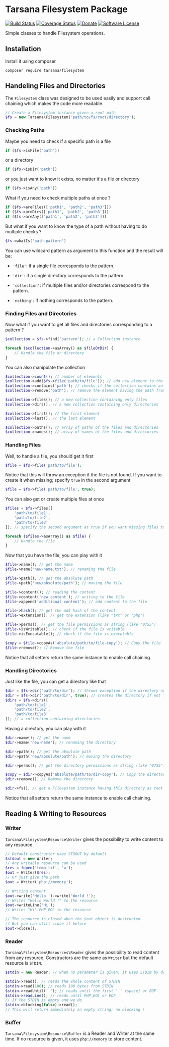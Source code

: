# Tarsana Filesystem Package

[![Build Status](https://travis-ci.org/tarsana/filesystem.svg?branch=master)](https://travis-ci.org/tarsana/filesystem)
[![Coverage Status](https://coveralls.io/repos/github/tarsana/filesystem/badge.svg?branch=master)](https://coveralls.io/github/tarsana/filesystem?branch=master)
[![Donate](https://img.shields.io/badge/Donate-PayPal-green.svg)](https://paypal.me/webneat)
[![Software License](https://img.shields.io/badge/license-MIT-brightgreen.svg?style=flat)](https://github.com/tarsana/filesystem/blob/master/LICENSE)

Simple classes to handle Filesystem operations.

## Installation

Install it using composer

```
composer require tarsana/filesystem
```

## Handeling Files and Directories

The `Filesystem` class was designed to be used easily and support call chaining which makes the code more readable.

```php
// Create a Filesystem instance given a root path
$fs = new Tarsana\Filesystem('path/to/fs/root/directory');
```

### Checking Paths

Maybe you need to check if a specific path is a file

```php
if ($fs->isFile('path'))
```

or a directory

```php
if ($fs->isDir('path'))
```

or you just want to know it exists, no matter it's a file or directory

```php
if ($fs->isAny('path'))
```

What if you need to check multiple paths at once ?

```php
if ($fs->areFiles(['path1', 'path2', 'path3']))
if ($fs->areDirs(['path1', 'path2', 'path3']))
if ($fs->areAny(['path1', 'path2', 'path3']))
```

But what if you want to know the type of a path without having to do multiple checks ?

```php
$fs->whatIs('path-pattern')
```

You can use wildcard pattern as argument to this function and the result will be:

- `'file'`: if a single file corresponds to the pattern.

- `'dir'`: if a single directory corresponds to the pattern.

- `'collection'`: if multiple files and/or directories correspond to the pattern.

- `'nothing'`: if nothing corresponds to the pattern.

### Finding Files and Directories

Now what if you want to get all files and directories corresponding to a pattern ?

```php
$collection = $fs->find('pattern'); // a Collection instance

foreach ($collection->asArray() as $fileOrDir) {
	// Handle the file or directory
}
```

You can also manipulate the collection

```php
$collection->count(); // number of elements
$collection->add($fs->file('path/to/file')); // add new element to the collection
$collection->contains('path'); // checks if the collection contains an element with that path
$collection->remove('path'); // remove the element having the path from the collection

$collection->files(); // a new collection containing only files
$collection->dirs(); // a new collection containing only directories

$collection->first(); // the first element
$collection->last(); // the last element

$collection->paths(); // array of paths of the files and directories
$collection->names(); // array of names of the files and directories
```

### Handling Files

Well, to handle a file, you should get it first

```php
$file = $fs->file('path/to/file');
```

Notice that this will throw an exception if the file is not found. If you want to create it when missing; specify `true` in the second argument

```php
$file = $fs->file('path/to/file', true);
```

You can also get or create multiple files at once

```php
$files = $fs->files([
	'path/to/file1',
	'path/to/file2',
	'path/to/file3'
]); // specify the second argument as true if you want missing files to be created

foreach ($files->asArray() as $file) {
	// Handle the file
}
```

Now that you have the file, you can play with it

```php
$file->name(); // get the name
$file->name('new-name.txt'); // renaming the file

$file->path(); // get the absolute path
$file->path('new/absolute/path'); // moving the file

$file->content(); // reading the content
$file->content('new content'); // writing to the file
$file->append('additional content'); // add content to the file

$file->hash(); // get the md5 hash of the content
$file->extension(); // get the extension (like "txt" or "php")

$file->perms(); // get the file permissions as string (like "0755")
$file->isWritable(); // check if the file is writable
$file->isExecutable(); // check if the file is executable

$copy = $file->copyAs('absolute/path/to/file-copy'); // Copy the file
$file->remove(); // Remove the file
```

Notice that all setters return the same instance to enable call chaining.

### Handling Directories

Just like the file, you can get a directory like that

```php
$dir = $fs->dir('path/to/dir'); // throws exception if the directory not found
$dir = $fs->dir('path/to/dir', true); // creates the directory if not found
$dirs = $fs->dirs([
	'path/to/file1',
	'path/to/file2',
	'path/to/file3'
]); // a collection containing directories
```

Having a directory, you can play with it
```php
$dir->name(); // get the name
$dir->name('new-name'); // renaming the directory

$dir->path(); // get the absolute path
$dir->path('new/absolute/path'); // moving the directory

$dir->perms(); // get the directory permissions as string (like "0755")

$copy = $dir->copyAs('absolute/path/to/dir-copy'); // Copy the directory
$dir->remove(); // Remove the directory

$dir->fs(); // get a Filesystem instance having this directory as root
```

Notice that all setters return the same instance to enable call chaining.

## Reading & Writing to Resources

### Writer

`Tarsana\Filesystem\Resource\Writer` gives the possibility to write content to any resource.

```php
// Default constructor uses STDOUT by default
$stdout = new Writer;
// Any writable resource can be used
$res = fopen('temp.txt', 'w');
$out = Writer($res);
// Or just give the path
$out = Writer('php://memory');

// Writing content
$out->write('Hello ')->write('World !');
// Writes "Hello World !" to the resource
$out->writeLine('Hi');
// Writes "Hi".PHP_EOL to the resource

// The resource is closed when the $out object is destructed
// But you can still close it before
$out->close();
```

### Reader

`Tarsana\Filesystem\Resources\Reader` gives the possibility to read content from any resource. Constructors are the same as `Writer` but the default resource is `STDIN`.

```php
$stdin = new Reader; // when no parameter is given, it uses STDIN by default

$stdin->read(); // reads the whole content of STDIN
$stdin->read(100); // reads 100 bytes from STDIN
$stdin->readUntil(' '); // reads until the first ' ' (space) or EOF
$stdin->readLine(); // reads until PHP_EOL or EOF
// If the STDIN is empty and we do
$stdin->blocking(false)->read();
// This will return immediately an empty string; no blocking !
```

### Buffer

`Tarsana\Filesystem\Resource\Buffer` is a Reader and Writer at the same time. If no resource is given, it uses `php://memory` to store content.
